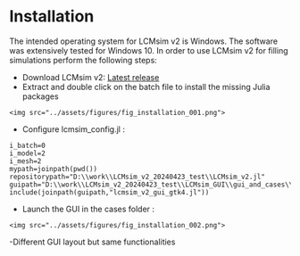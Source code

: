 # Installation 

The intended operating system for LCMsim v2 is Windows. The software was extensively tested for Windows 10. In order to use LCMsim v2 for filling simulations perform the following steps:
- Download LCMsim v2: [Latest release](assets/LCMsim_v2_latestrelease.zip)
- Extract and double click on the batch file to install the missing Julia packages
```@raw html
<img src="../assets/figures/fig_installation_001.png">
```
- Configure lcmsim_config.jl :
```
i_batch=0
i_model=2
i_mesh=2
mypath=joinpath(pwd())
repositorypath="D:\\work\\LCMsim_v2_20240423_test\\LCMsim_v2.jl"
guipath="D:\\work\\LCMsim_v2_20240423_test\\LCMsim_GUI\\gui_and_cases\\gui"
include(joinpath(guipath,"lcmsim_v2_gui_gtk4.jl"))
```
- Launch the GUI in the cases folder :
```@raw html
<img src="../assets/figures/fig_installation_002.png">
```
-Different GUI layout but same functionalities